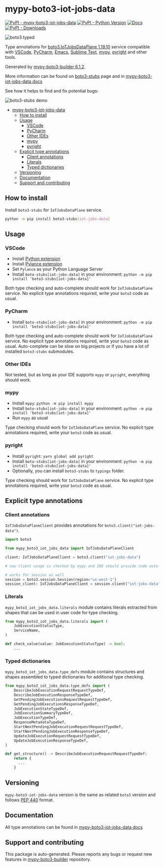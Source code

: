 <a id="mypy-boto3-iot-jobs-data"></a>

# mypy-boto3-iot-jobs-data

[![PyPI - mypy-boto3-iot-jobs-data](https://img.shields.io/pypi/v/mypy-boto3-iot-jobs-data.svg?color=blue)](https://pypi.org/project/mypy-boto3-iot-jobs-data)
[![PyPI - Python Version](https://img.shields.io/pypi/pyversions/mypy-boto3-iot-jobs-data.svg?color=blue)](https://pypi.org/project/mypy-boto3-iot-jobs-data)
[![Docs](https://img.shields.io/readthedocs/mypy-boto3-builder.svg?color=blue)](https://mypy-boto3-builder.readthedocs.io/)
[![PyPI - Downloads](https://img.shields.io/pypi/dm/mypy-boto3-iot-jobs-data?color=blue)](https://pypistats.org/packages/mypy-boto3-iot-jobs-data)

![boto3.typed](https://github.com/vemel/mypy_boto3_builder/raw/master/logo.png)

Type annotations for
[boto3.IoTJobsDataPlane 1.19.10](https://boto3.amazonaws.com/v1/documentation/api/1.19.10/reference/services/iot-jobs-data.html#IoTJobsDataPlane)
service compatible with [VSCode](https://code.visualstudio.com/),
[PyCharm](https://www.jetbrains.com/pycharm/),
[Emacs](https://www.gnu.org/software/emacs/),
[Sublime Text](https://www.sublimetext.com/),
[mypy](https://github.com/python/mypy),
[pyright](https://github.com/microsoft/pyright) and other tools.

Generated by
[mypy-boto3-builder 6.1.2](https://github.com/vemel/mypy_boto3_builder).

More information can be found on
[boto3-stubs](https://pypi.org/project/boto3-stubs/) page and in
[mypy-boto3-iot-jobs-data docs](https://vemel.github.io/boto3_stubs_docs/mypy_boto3_iot_jobs_data/)

See how it helps to find and fix potential bugs:

![boto3-stubs demo](https://github.com/vemel/mypy_boto3_builder/raw/master/demo.gif)

- [mypy-boto3-iot-jobs-data](#mypy-boto3-iot-jobs-data)
  - [How to install](#how-to-install)
  - [Usage](#usage)
    - [VSCode](#vscode)
    - [PyCharm](#pycharm)
    - [Other IDEs](#other-ides)
    - [mypy](#mypy)
    - [pyright](#pyright)
  - [Explicit type annotations](#explicit-type-annotations)
    - [Client annotations](#client-annotations)
    - [Literals](#literals)
    - [Typed dictionaries](#typed-dictionaries)
  - [Versioning](#versioning)
  - [Documentation](#documentation)
  - [Support and contributing](#support-and-contributing)

<a id="how-to-install"></a>

## How to install

Install `boto3-stubs` for `IoTJobsDataPlane` service.

```bash
python -m pip install boto3-stubs[iot-jobs-data]
```

<a id="usage"></a>

## Usage

<a id="vscode"></a>

### VSCode

- Install
  [Python extension](https://marketplace.visualstudio.com/items?itemName=ms-python.python)
- Install
  [Pylance extension](https://marketplace.visualstudio.com/items?itemName=ms-python.vscode-pylance)
- Set `Pylance` as your Python Language Server
- Install `boto-stubs[iot-jobs-data]` in your environment:
  `python -m pip install 'boto3-stubs[iot-jobs-data]'`

Both type checking and auto-complete should work for `IoTJobsDataPlane`
service. No explicit type annotations required, write your `boto3` code as
usual.

<a id="pycharm"></a>

### PyCharm

- Install `boto-stubs[iot-jobs-data]` in your environment:
  `python -m pip install 'boto3-stubs[iot-jobs-data]'`

Both type checking and auto-complete should work for `IoTJobsDataPlane`
service. No explicit type annotations required, write your `boto3` code as
usual. Auto-complete can be slow on big projects or if you have a lot of
installed `boto3-stubs` submodules.

<a id="other-ides"></a>

### Other IDEs

Not tested, but as long as your IDE supports `mypy` or `pyright`, everything
should work.

<a id="mypy"></a>

### mypy

- Install `mypy`: `python -m pip install mypy`
- Install `boto-stubs[iot-jobs-data]` in your environment:
  `python -m pip install 'boto3-stubs[iot-jobs-data]'`
- Run `mypy` as usual

Type checking should work for `IoTJobsDataPlane` service. No explicit type
annotations required, write your `boto3` code as usual.

<a id="pyright"></a>

### pyright

- Install `pyright`: `yarn global add pyright`
- Install `boto-stubs[iot-jobs-data]` in your environment:
  `python -m pip install 'boto3-stubs[iot-jobs-data]'`
- Optionally, you can install `boto3-stubs` to `typings` folder.

Type checking should work for `IoTJobsDataPlane` service. No explicit type
annotations required, write your `boto3` code as usual.

<a id="explicit-type-annotations"></a>

## Explicit type annotations

<a id="client-annotations"></a>

### Client annotations

`IoTJobsDataPlaneClient` provides annotations for
`boto3.client("iot-jobs-data")`.

```python
import boto3

from mypy_boto3_iot_jobs_data import IoTJobsDataPlaneClient

client: IoTJobsDataPlaneClient = boto3.client("iot-jobs-data")

# now client usage is checked by mypy and IDE should provide code auto-complete

# works for session as well
session = boto3.session.Session(region="us-west-1")
session_client: IoTJobsDataPlaneClient = session.client("iot-jobs-data")
```

<a id="literals"></a>

### Literals

`mypy_boto3_iot_jobs_data.literals` module contains literals extracted from
shapes that can be used in user code for type checking.

```python
from mypy_boto3_iot_jobs_data.literals import (
    JobExecutionStatusType,
    ServiceName,
)

def check_value(value: JobExecutionStatusType) -> bool:
    ...
```

<a id="typed-dictionaries"></a>

### Typed dictionaries

`mypy_boto3_iot_jobs_data.type_defs` module contains structures and shapes
assembled to typed dictionaries for additional type checking.

```python
from mypy_boto3_iot_jobs_data.type_defs import (
    DescribeJobExecutionRequestRequestTypeDef,
    DescribeJobExecutionResponseTypeDef,
    GetPendingJobExecutionsRequestRequestTypeDef,
    GetPendingJobExecutionsResponseTypeDef,
    JobExecutionStateTypeDef,
    JobExecutionSummaryTypeDef,
    JobExecutionTypeDef,
    ResponseMetadataTypeDef,
    StartNextPendingJobExecutionRequestRequestTypeDef,
    StartNextPendingJobExecutionResponseTypeDef,
    UpdateJobExecutionRequestRequestTypeDef,
    UpdateJobExecutionResponseTypeDef,
)

def get_structure() -> DescribeJobExecutionRequestRequestTypeDef:
    return {
      ...
    }
```

<a id="versioning"></a>

## Versioning

`mypy-boto3-iot-jobs-data` version is the same as related `boto3` version and
follows [PEP 440](https://www.python.org/dev/peps/pep-0440/) format.

<a id="documentation"></a>

## Documentation

All type annotations can be found in
[mypy-boto3-iot-jobs-data docs](https://vemel.github.io/boto3_stubs_docs/mypy_boto3_iot_jobs_data/)

<a id="support-and-contributing"></a>

## Support and contributing

This package is auto-generated. Please reports any bugs or request new features
in [mypy-boto3-builder](https://github.com/vemel/mypy_boto3_builder/issues/)
repository.
